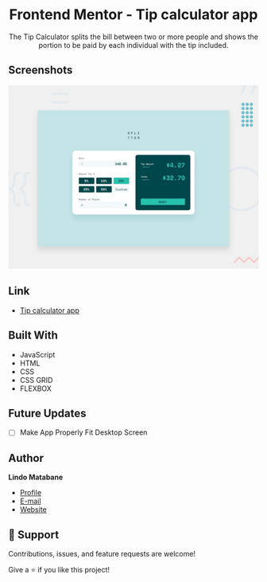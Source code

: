 <h1 align="center">Frontend Mentor - Tip calculator app</h1>

<p align="center">
  The Tip Calculator splits the bill between two or more people and shows the portion to be paid by each individual with the tip included.
</p>

## Screenshots

![Design preview for the Tip calculator app coding challenge](./design/desktop-preview.jpg)

## Link

- [Tip calculator app](https://lindo-code.github.io/tip-calculator-app/ "View Website")

## Built With

- JavaScript
- HTML
- CSS
- CSS GRID
- FLEXBOX

## Future Updates

- [ ] Make App Properly Fit Desktop Screen

## Author

**Lindo Matabane**

- [Profile](https://github.com/Lindo-code "Lindo Matabane")
- [E-mail](mailto:sdrowvieli1@gmail.com?subject=Hi "Hi!")
- [Website](https://lindo-code.github.io/tip-calculator-app/ "Welcome")

## 🤝 Support

Contributions, issues, and feature requests are welcome!

Give a ⭐️ if you like this project!